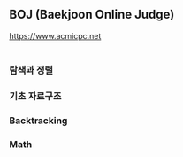 ## BOJ (Baekjoon Online Judge)
<https://www.acmicpc.net>
<br><br>

### 탐색과 정렬
### 기초 자료구조
### Backtracking
### Math